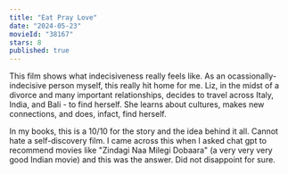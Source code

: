 ```yaml
---
title: "Eat Pray Love"
date: "2024-05-23"
movieId: "38167"
stars: 8
published: true
---
```


This film shows what indecisiveness really feels like. As an
ocassionally-indecisive person myself, this really hit home for me. Liz, in the
midst of a divorce and many important relationships, decides to travel across
Italy, India, and Bali - to find herself. She learns about cultures, makes new
connections, and does, infact, find herself.

In my books, this is a 10/10 for the story and the idea behind it all. Cannot
hate a self-discovery film. I came across this when I asked chat gpt to
recommend movies like "Zindagi Naa Milegi Dobaara" (a very very very good Indian
movie) and this was the answer. Did not disappoint for sure.
